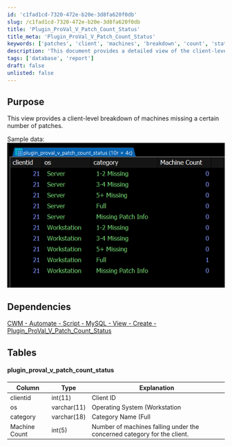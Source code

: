 ```yaml
---
id: 'c1fad1cd-7320-472e-b20e-3d8fa620f0db'
slug: /c1fad1cd-7320-472e-b20e-3d8fa620f0db
title: 'Plugin_ProVal_V_Patch_Count_Status'
title_meta: 'Plugin_ProVal_V_Patch_Count_Status'
keywords: ['patches', 'client', 'machines', 'breakdown', 'count', 'status']
description: 'This document provides a detailed view of the client-level breakdown of machines that are missing a specific number of patches, along with sample data and dependencies for better understanding.'
tags: ['database', 'report']
draft: false
unlisted: false
---
```


## Purpose

This view provides a client-level breakdown of machines missing a certain number of patches.

Sample data:  
![Sample Data](../../../static/img/docs/c1fad1cd-7320-472e-b20e-3d8fa620f0db/image_1.png)

## Dependencies

[CWM - Automate - Script - MySQL - View - Create - Plugin_ProVal_V_Patch_Count_Status](/docs/7b802d5b-f445-41d6-b3e4-30986c3102a0)

## Tables

#### plugin_proval_v_patch_count_status

| Column        | Type       | Explanation                                                                                   |
|---------------|------------|-----------------------------------------------------------------------------------------------|
| clientid     | int(11)    | Client ID                                                                                     |
| os            | varchar(11)| Operating System (Workstation | Server)                                                     |
| category      | varchar(18)| Category Name (Full | 1-2 Missing | 3-4 Missing | 5+ Missing | Missing Patch Info)      |
| Machine Count | int(5)     | Number of machines falling under the concerned category for the client.                      |

